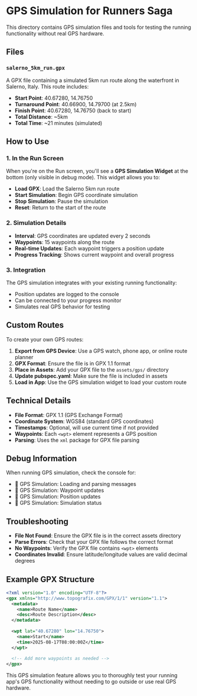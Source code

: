 # GPS Simulation for Runners Saga

This directory contains GPS simulation files and tools for testing the running functionality without real GPS hardware.

## Files

### `salerno_5km_run.gpx`
A GPX file containing a simulated 5km run route along the waterfront in Salerno, Italy. This route includes:
- **Start Point**: 40.67280, 14.76750
- **Turnaround Point**: 40.66900, 14.79700 (at 2.5km)
- **Finish Point**: 40.67280, 14.76750 (back to start)
- **Total Distance**: ~5km
- **Total Time**: ~21 minutes (simulated)

## How to Use

### 1. In the Run Screen
When you're on the Run screen, you'll see a **GPS Simulation Widget** at the bottom (only visible in debug mode). This widget allows you to:

- **Load GPX**: Load the Salerno 5km run route
- **Start Simulation**: Begin GPS coordinate simulation
- **Stop Simulation**: Pause the simulation
- **Reset**: Return to the start of the route

### 2. Simulation Details
- **Interval**: GPS coordinates are updated every 2 seconds
- **Waypoints**: 15 waypoints along the route
- **Real-time Updates**: Each waypoint triggers a position update
- **Progress Tracking**: Shows current waypoint and overall progress

### 3. Integration
The GPS simulation integrates with your existing running functionality:
- Position updates are logged to the console
- Can be connected to your progress monitor
- Simulates real GPS behavior for testing

## Custom Routes

To create your own GPS routes:

1. **Export from GPS Device**: Use a GPS watch, phone app, or online route planner
2. **GPX Format**: Ensure the file is in GPX 1.1 format
3. **Place in Assets**: Add your GPX file to the `assets/gps/` directory
4. **Update pubspec.yaml**: Make sure the file is included in assets
5. **Load in App**: Use the GPS simulation widget to load your custom route

## Technical Details

- **File Format**: GPX 1.1 (GPS Exchange Format)
- **Coordinate System**: WGS84 (standard GPS coordinates)
- **Timestamps**: Optional, will use current time if not provided
- **Waypoints**: Each `<wpt>` element represents a GPS position
- **Parsing**: Uses the `xml` package for GPX file parsing

## Debug Information

When running GPS simulation, check the console for:
- 🎯 GPS Simulation: Loading and parsing messages
- 🎯 GPS Simulation: Waypoint updates
- 🎯 GPS Simulation: Position updates
- 🎯 GPS Simulation: Simulation status

## Troubleshooting

- **File Not Found**: Ensure the GPX file is in the correct assets directory
- **Parse Errors**: Check that your GPX file follows the correct format
- **No Waypoints**: Verify the GPX file contains `<wpt>` elements
- **Coordinates Invalid**: Ensure latitude/longitude values are valid decimal degrees

## Example GPX Structure

```xml
<?xml version="1.0" encoding="UTF-8"?>
<gpx xmlns="http://www.topografix.com/GPX/1/1" version="1.1">
  <metadata>
    <name>Route Name</name>
    <desc>Route Description</desc>
  </metadata>
  
  <wpt lat="40.67280" lon="14.76750">
    <name>Start</name>
    <time>2025-08-17T08:00:00Z</time>
  </wpt>
  
  <!-- Add more waypoints as needed -->
</gpx>
```

This GPS simulation feature allows you to thoroughly test your running app's GPS functionality without needing to go outside or use real GPS hardware.











